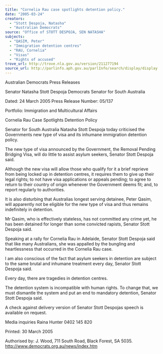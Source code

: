 ```yaml
---
title: "Cornelia Rau case spotlights detention policy."
date: "2005-03-24"
creators:
  - "Stott Despoja, Natasha"
  - "Australian Democrats"
source: "Office of STOTT DESPOJA, SEN NATASHA"
subjects:
  - "QASIM, Peter"
  - "Immigration detention centres"
  - "RAU, Cornelia"
  - "Visas"
  - "Rights of accused"
trove_url: http://trove.nla.gov.au/version/211277194
source_url: http://parlinfo.aph.gov.au/parlInfo/search/display/display.w3p;query=Id%3A%22media/pressrel/QDLF6%22
---
```


 Australian Democrats Press  Releases

 Senator Natasha Stott Despoja Democrats Senator for South Australia

 Dated: 24 March 2005 Press Release Number: 05/137

 Portfolio: Immigration and Multicultural Affairs

 Cornelia Rau Case Spotlights Detention Policy

 Senator for South Australia Natasha Stott Despoja today criticised the Governments new type  of visa and its inhumane immigration detention policy.

 The new type of visa announced by the Government, the Removal Pending Bridging Visa, will  do little to assist asylum seekers, Senator Stott Despoja said.

 Although the new visa will allow those who qualify for it a brief reprieve from being locked up in  detention centres, it requires them to give up their legal rights; to not have visa applications or  appeals pending; to agree to return to their country of origin whenever the Government deems  fit; and, to report regularly to authorities.

 It is also disturbing that Australias longest serving detainee, Peter Qasim, will apparently not be  eligible for the new type of visa and thus remains indefinitely in detention.

 Mr Qasim, who is effectively stateless, has not committed any crime yet, he has been detained  for longer than some convicted rapists, Senator Stott Despoja said.

 Speaking at a rally for Cornelia Rau in Adelaide, Senator Stott Despoja said that like many  Australians, she was appalled by the bungling and heartlessness that occurred in the Cornelia  Rau case.

 I am also conscious of the fact that asylum seekers in detention are subject to the same brutal  and inhumane treatment every day, Senator Stott Despoja said.

 Every day, there are tragedies in detention centres. 

 The detention system is incompatible with human rights. To change that, we must dismantle the  system and put an end to mandatory detention, Senator Stott Despoja said.

 A check against delivery version of Senator Stott Despojas speech is available on request.

 Media inquiries Raina Hunter 0402 145 820

 

 Printed: 30 March 2005

 Authorised by: J. Wood, 711 South Road, Black Forest, SA 5035. http://www.democrats.org.au/news/index.htm

